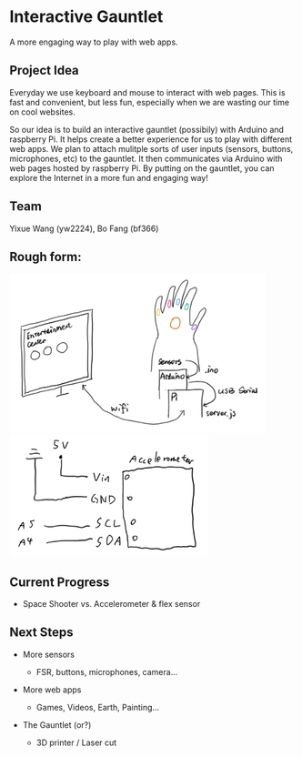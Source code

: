 # Interactive Gauntlet 

A more engaging way to play with web apps.

## Project Idea

Everyday we use keyboard and mouse to interact with web pages. This is fast and convenient, but less fun, especially when we are wasting our time on cool websites.

So our idea is to build an interactive gauntlet (possibily) with Arduino and raspberry Pi. It helps create a better experience for us to play with different web apps. We plan to attach mulitple sorts of user inputs (sensors, buttons, microphones, etc) to the gauntlet. It then communicates via Arduino with web pages hosted by raspberry Pi. By putting on the gauntlet, you can explore the Internet in a more fun and engaging way!


## Team

Yixue Wang (yw2224), Bo Fang (bf366)


## Rough form: 

<img src="./Media/pic.png" width="450">

<img src="./Media/circuit.png" width="350">


## Current Progress
- Space Shooter vs. Accelerometer & flex sensor



## Next Steps
- More sensors
	- FSR, buttons, microphones, camera... 

- More web apps 
	- Games, Videos, Earth, Painting...

- The Gauntlet (or?)
	- 3D printer / Laser cut

